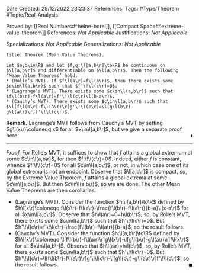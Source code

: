 <div class="topSpace"></div>

Date Created: 29/12/2022 23:23:37
References:
Tags: #Type/Theorem #Topic/Real_Analysis

Proved by: [[Real Numbers#^heine-borel]], [[Compact Space#^extreme-value-theorem]]
References: <i>Not Applicable</i>
Justifications: <i>Not Applicable</i>

Specializations: <i>Not Applicable</i>
Generalizations: <i>Not Applicable</i>

``` ad-Theorem
title: Theorem (Mean Value Theorems).

Let $a,b\in\R$ and let $f,g:\l[a,b\r]\to\R$ be continuous on $\l[a,b\r]$ and differentiable on $\l(a,b\r)$. Then the following ‘Mean Value Theorems’ hold:
* (Rolle’s MVT). If $f\l(a\r)=f\l(b\r)$, then there exists some $c\in\l(a,b\r)$ such that $f'\!\l(c\r)=0$.
* (Lagrange’s MVT). There exists some $c\in\l(a,b\r)$ such that $f\l(b\r)-f\l(a\r)=f'\!\l(c\r)\l(b-a\r)$.
* (Cauchy’s MVT). There exists some $c\in\l(a,b\r)$ such that $\l[f\l(b\r)-f\l(a\r)\r]g'\!\l(c\r)=\l[g\l(b\r)-g\l(a\r)\r]f'\!\l(c\r)$.

```

<b>Remark.</b> Lagrange’s MVT follows from Cauchy’s MVT by setting $g\l(x\r)\coloneqq x$ for all $x\in\l[a,b\r]$, but we give a separate proof here.<span style="float:right;">$\blacklozenge$</span>

---

<i>Proof.</i> For Rolle’s MVT, it suffices to show that $f$ attains a global extremum at some $c\in\l(a,b\r)$, for then $f'\!\l(c\r)=0$. Indeed, either $f$ is constant, whence $f'\!\l(c\r)=0$ for all $c\in\l(a,b\r)$, or not, in which case one of its global extrema is not an endpoint. Observe that $\l[a,b\r]$ is compact, so, by the Extreme Value Theorem, $f$ attains a global extrema at some $c\in\l[a,b\r]$. But then $c\in\l(a,b\r)$, so we are done. The other Mean Value Theorems are then corollaries:

* (Lagrange’s MVT). Consider the function $h:\l[a,b\r]\to\R$ defined by $h\l(x\r)\coloneqq f\l(x\r)-f\l(a\r)-\frac{f\l(b\r)-f\l(a\r)}{b-a}\l(x-a\r)$ for all $x\in\l[a,b\r]$. Observe that $h\l(a\r)=0=h\l(b\r)$, so, by Rolle’s MVT, there exists some $c\in\l(a,b\r)$ such that $h'\!\l(c\r)=0$. But $h'\!\l(c\r)=f'\!\l(c\r)-\frac{f\l(b\r)-f\l(a\r)}{b-a}$, so the result follows.
* (Cauchy’s MVT). Consider the function $h:\l[a,b\r]\to\R$ defined by $h\l(x\r)\coloneqq \l[f\l(b\r)-f\l(a\r)\r]g\l(x\r)-\l[g\l(b\r)-g\l(a\r)\r]f\l(x\r)$ for all $x\in\l[a,b\r]$. Observe that $h\l(a\r)=h\l(b\r)$, so, by Rolle’s MVT, there exists some $c\in\l(a,b\r)$ such that $h'\!\l(c\r)=0$. But $h'\!\l(c\r)=\l[f\l(b\r)-f\l(a\r)\r]g'\!\l(c\r)-\l[g\l(b\r)-g\l(a\r)\r]f'\!\l(c\r)$, so the result follows.<span style="float:right;">$\blacksquare$</span>
